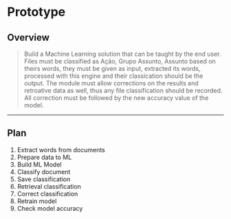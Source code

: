 Prototype
===

Overview
---

> Build a Machine Learning solution that can be taught by the end user. Files must be classified as Ação, Grupo Assunto, Assunto based on theirs words, they must be given as input, extracted its words, processed with this engine and their classication should be the output. The module must allow corrections on the results and retroative data as well, thus any file classification should be recorded. All correction must be followed by the new accuracy value of the model.

----

Plan
---

1. Extract words from documents
1. Prepare data to ML
1. Build ML Model
1. Classify document
1. Save classification
1. Retrieval classification
1. Correct classification
1. Retrain model
1. Check model accuracy
